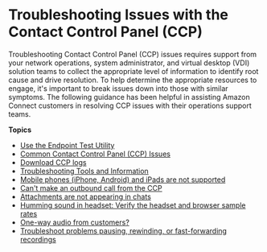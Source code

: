 # Troubleshooting Issues with the Contact Control Panel \(CCP\)<a name="troubleshooting"></a>

Troubleshooting Contact Control Panel \(CCP\) issues requires support from your network operations, system administrator, and virtual desktop \(VDI\) solution teams to collect the appropriate level of information to identify root cause and drive resolution\. To help determine the appropriate resources to engage, it's important to break issues down into those with similar symptoms\. The following guidance has been helpful in assisting Amazon Connect customers in resolving CCP issues with their operations support teams\.

**Topics**
+ [Use the Endpoint Test Utility](check-connectivity-tool.md)
+ [Common Contact Control Panel \(CCP\) Issues](common-ccp-issues.md)
+ [Download CCP logs](download-ccp-logs.md)
+ [Troubleshooting Tools and Information](tools-and-info.md)
+ [Mobile phones \(iPhone, Android\) and iPads are not supported](mobile-devices-not-supported.md)
+ [Can't make an outbound call from the CCP](cant-make-outbound-call.md)
+ [Attachments are not appearing in chats](attachments-not-appearing.md)
+ [Humming sound in headset: Verify the headset and browser sample rates](verify-sample-rate.md)
+ [One\-way audio from customers?](one-way-audio-from-customers.md)
+ [Troubleshoot problems pausing, rewinding, or fast\-forwarding recordings](troubleshoot-pause-rewind-fastforward-recording.md)